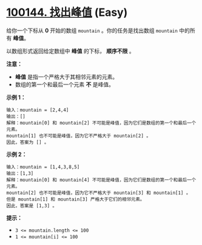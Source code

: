 # [100144. 找出峰值][link] (Easy)

[link]: https://leetcode.cn/contest/weekly-contest-374/problems/find-the-peaks/

给你一个下标从 **0** 开始的数组 `mountain` 。你的任务是找出数组 `mountain` 中的所有 **峰值**。

以数组形式返回给定数组中 **峰值** 的下标， **顺序不限** 。

**注意：**

- **峰值** 是指一个严格大于其相邻元素的元素。
- 数组的第一个和最后一个元素 **不** 是峰值。

**示例 1：**

```
输入：mountain = [2,4,4]
输出：[]
解释：mountain[0] 和 mountain[2] 不可能是峰值，因为它们是数组的第一个和最后一个元素。
mountain[1] 也不可能是峰值，因为它不严格大于 mountain[2] 。
因此，答案为 [] 。
```

**示例 2：**

```
输入：mountain = [1,4,3,8,5]
输出：[1,3]
解释：mountain[0] 和 mountain[4] 不可能是峰值，因为它们是数组的第一个和最后一个元素。
mountain[2] 也不可能是峰值，因为它不严格大于 mountain[3] 和 mountain[1] 。
但是 mountain[1] 和 mountain[3] 严格大于它们的相邻元素。
因此，答案是 [1,3] 。
```

**提示：**

- `3 <= mountain.length <= 100`
- `1 <= mountain[i] <= 100`

